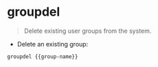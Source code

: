 # groupdel

> Delete existing user groups from the system.

- Delete an existing group:

`groupdel {{group-name}}`
